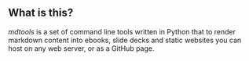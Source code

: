 ## What is this?

_mdtools_ is a set of command line tools written in Python that to render markdown content into ebooks, slide decks and static websites you can host on any web server, or as a GitHub page.

